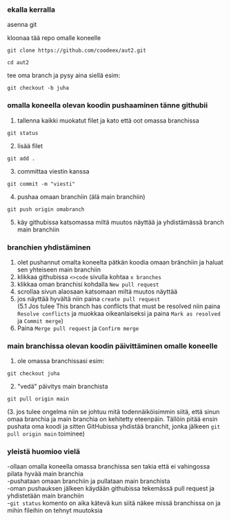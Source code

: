 ### ekalla kerralla
asenna git

kloonaa tää repo omalle koneelle
```
git clone https://github.com/coodeex/aut2.git
```
```
cd aut2
```
tee oma branch ja pysy aina siellä esim:
```
git checkout -b juha
```

### omalla koneella olevan koodin pushaaminen tänne githubii
1. tallenna kaikki muokatut filet ja kato että oot omassa branchissa
```
git status
```
2. lisää filet
```
git add .
```
3. committaa viestin kanssa
```
git commit -m "viesti"
```
4. pushaa omaan branchiin (älä main branchiin)
```
git push origin omabranch
```
5. käy githubissa katsomassa miltä muutos näyttää ja yhdistämässä branch main branchiin


### branchien yhdistäminen
1. olet pushannut omalta koneelta pätkän koodia omaan bränchiin ja haluat sen yhteiseen main branchiin
2. klikkaa githubissa ```<>code``` sivulla kohtaa ```x branches```
3. klikkaa oman branchisi kohdalla ```New pull request```
4. scrollaa sivun alaosaan katsomaan miltä muutos näyttää
5. jos näyttää hyvältä niin paina ```create pull request```<br>
(5.1 Jos tulee This branch has conflicts that must be resolved niin paina ```Resolve conflicts``` ja muokkaa oikeanlaiseksi ja paina ```Mark as resolved``` ja ```Commit merge```)
6. Paina ```Merge pull request``` ja ```Confirm merge```

### main branchissa olevan koodin päivittäminen omalle koneelle
1. ole omassa branchissasi esim:
```
git checkout juha
```
2. "vedä" päivitys main branchista
```
git pull origin main
```
(3. jos tulee ongelma niin se johtuu mitä todennäiköisimmin siitä, että sinun omaa branchia ja main branchia on kehitetty eteenpäin. Tällöin pitää ensin pushata oma koodi ja sitten GitHubissa yhdistää branchit, jonka jälkeen ```git pull origin main``` toiminee)

### yleistä huomioo vielä
-ollaan omalla koneella omassa branchissa sen takia että ei vahingossa pilata hyvää main branchia<br>
-pushataan omaan branchiin ja pullataan main branchista<br>
-oman pushauksen jälkeen käydään githubissa tekemässä pull request ja yhdistetään main branchiin<br>
-```git status``` komento on aika kätevä kun siitä näkee missä branchissa on ja mihin fileihin on tehnyt muutoksia<br>
